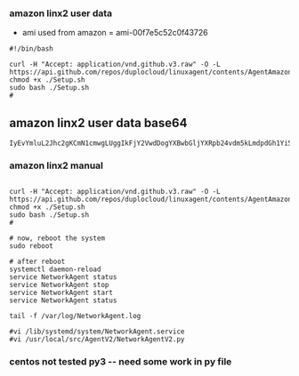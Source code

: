 ### amazon linx2 user data
* ami used from amazon = ami-00f7e5c52c0f43726
```
#!/bin/bash

curl -H "Accept: application/vnd.github.v3.raw" -O -L https://api.github.com/repos/duplocloud/linuxagent/contents/AgentAmazonLinux2/Setup.sh
chmod +x ./Setup.sh
sudo bash ./Setup.sh
#

```
##  amazon linx2 user data  base64
``` 
IyEvYmluL2Jhc2gKCmN1cmwgLUggIkFjY2VwdDogYXBwbGljYXRpb24vdm5kLmdpdGh1Yi52My5yYXciIC1PIC1MIGh0dHBzOi8vYXBpLmdpdGh1Yi5jb20vcmVwb3MvZHVwbG9jbG91ZC9saW51eGFnZW50L2NvbnRlbnRzL0FnZW50QW1hem9uTGludXgyL1NldHVwLnNoCmNobW9kICt4IC4vU2V0dXAuc2gKc3VkbyBiYXNoIC4vU2V0dXAuc2gKIwo=
```


### amazon linx2 manual
```

curl -H "Accept: application/vnd.github.v3.raw" -O -L https://api.github.com/repos/duplocloud/linuxagent/contents/AgentAmazonLinux2/Setup.sh
chmod +x ./Setup.sh
sudo bash ./Setup.sh
#

# now, reboot the system
sudo reboot

# after reboot
systemctl daemon-reload
service NetworkAgent status
service NetworkAgent stop
service NetworkAgent start
service NetworkAgent status

tail -f /var/log/NetworkAgent.log
 
#vi /lib/systemd/system/NetworkAgent.service  
#vi /usr/local/src/AgentV2/NetworkAgentV2.py
```
### centos  not tested py3 -- need some work in py file